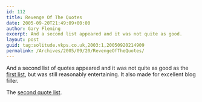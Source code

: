 ```yaml
---
id: 112
title: Revenge Of The Quotes
date: 2005-09-20T21:49:09+00:00
author: Gary Fleming
excerpt: And a second list appeared and it was not quite as good.
layout: post
guid: tag:solitude.vkps.co.uk,2003:1,20050920214909
permalink: /Archives/2005/09/20/RevengeOfTheQuotes/
---
```

And a second list of quotes appeared and it was not quite as good as the [first list](/Archives/2005/08/02/YarisAndMayo "First quote list"), but was still reasonably entertaining. It also made for excellent blog filler.

The [second quote list](http://www.vkps.co.uk/Quotes/quotes2.txt).
